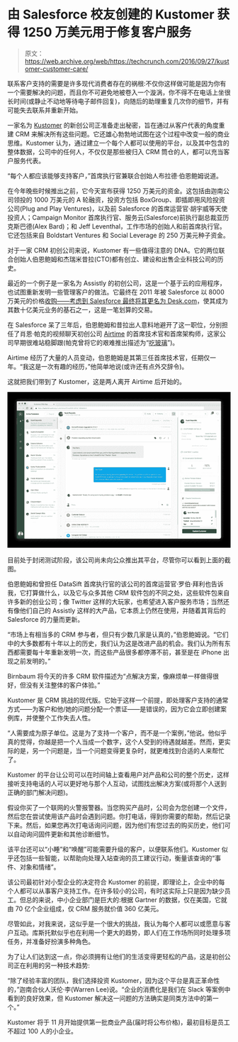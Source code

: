 # 由 Salesforce 校友创建的 Kustomer 获得 1250 万美元用于修复客户服务 

> 原文：<https://web.archive.org/web/https://techcrunch.com/2016/09/27/kustomer-customer-care/>

联系客户支持的需要是许多现代消费者存在的祸根:不仅你这样做可能是因为你有一个需要解决的问题，而且你不可避免地被卷入一个漩涡，你不得不在电话上坐很长时间(或静止不动地等待电子邮件回复)，向随后的助理重复几次你的细节，并有可能失去联系并重新开始。

一家名为 [Kustomer](https://web.archive.org/web/20221225014817/http://kustomer.com/) 的新创公司正准备走出秘密，旨在通过从客户代表的角度重建 CRM 来解决所有这些问题。它还雄心勃勃地试图在这个过程中改变一般的商业思维。Kustomer 认为，通过建立一个每个人都可以使用的平台，以及其中包含的整体数据，公司中的任何人，不仅仅是那些被归入 CRM 筒仓的人，都可以充当客户服务代表。

“每个人都应该能够支持客户，”首席执行官兼联合创始人布拉德·伯恩鲍姆说道。

在今年晚些时候推出之前，它今天宣布获得 1250 万美元的资金。这包括由迦南公司领投的 1000 万美元的 A 轮融资，投资方包括 BoxGroup、即插即用风险投资公司(Plug and Play Ventures)，以及前 Salesforce 的首席运营官·胡宇威等天使投资人；Campaign Monitor 首席执行官、服务云(Salesforce)前执行副总裁亚历克斯巴德(Alex Bard)；和 Jeff Leventhal，工作市场的创始人和前首席执行官。它还包括来自 Boldstart Ventures 和 Social Leverage 的 250 万美元种子资金。

对于一家 CRM 初创公司来说，Kustomer 有一些值得注意的 DNA。它的两位联合创始人伯恩鲍姆和杰瑞米昔拉(CTO)都有创立、建设和出售企业科技公司的历史。

最近的一个例子是一家名为 Assistly 的初创公司，这是一个基于云的应用程序，也试图重新发明一些管理客户的做法。它最终在 2011 年被 Salesforce 以 8000 万美元的价格[收购——考虑到 Salesforce 最终](https://web.archive.org/web/20221225014817/https://techcrunch.com/2011/09/21/salesforce-buys-social-customer-service-saas-startup-assistly-for-50m-in-cash/)[将其更名为 Desk.com](https://web.archive.org/web/20221225014817/https://en.wikipedia.org/wiki/Desk.com)，使其成为其数十亿美元业务的基石之一，这是一笔划算的交易。

在 Salesforce 呆了三年后，伯恩鲍姆和昔拉出人意料地避开了这一职位，分别担任了肖恩·帕克的视频聊天初创公司 [Airtime](https://web.archive.org/web/20221225014817/https://www.airtime.com/) 的首席技术官和首席架构师，这家公司早期很难站稳脚跟(帕克曾将它的艰难推出描述为“[吃玻璃](https://web.archive.org/web/20221225014817/http://allthingsd.com/20121002/like-eating-glass-sean-parker-on-airtimes-bumpy-launch-exec-departures-and-more/)”)。

Airtime 经历了大量的人员变动，伯恩鲍姆是其第三任首席技术官，任期仅一年。“我这是一次有趣的经历，”他简单地说(或许还有点外交辞令)。

这就把我们带到了 Kustomer，这是两人离开 Airtime 后开始的。

![kustomer-timeline-screen-shot-new](img/6695c499e46c10721f7eb60bf1520334.png)

目前处于封闭测试阶段，该公司尚未向公众推出其平台，尽管你可以看到上面的截图。

伯恩鲍姆和曾担任 DataSift 首席执行官的该公司的首席运营官·罗伯·拜利也告诉我，它打算做什么，以及它与众多其他 CRM 软件包的不同之处，这些软件包来自许多新的创业公司；像 Twitter 这样的大玩家，也希望进入客户服务市场；当然还有像他们自己的 Assistly 这样的大产品，它本质上仍然在使用，并随着其背后的 Salesforce 的力量而更新。

“市场上有相当多的 CRM 参与者，但只有少数几家是认真的，”伯恩鲍姆说。“它们中的大多数都有十年以上的历史，我们认为这是改进产品的机会。我们认为所有东西都需要每十年重新发明一次，而这些产品很多都停滞不前，甚至是在 iPhone 出现之前发明的。”

Birnbaum 将今天的许多 CRM 软件描述为“点解决方案，像麻烦单一样做得很好，但没有关注整体的客户体验。”

Kustomer 是 CRM 挑战的现代版。它始于这样一个前提，即处理客户支持的通常方式——为客户和他/她的问题分配一个票证——是错误的，因为它会立即创建案例库，并使整个工作失去人性。

“人需要成为原子单位。这是为了支持一个客户，而不是一个案例，”他说。他似乎真的觉得，你越是把一个人当成一个数字，这个人受到的待遇就越差。然而，更实际的是，另一个问题是，当一个问题变得更复杂时，就更难找到合适的人来帮忙了。

Kustomer 的平台让公司可以在时间轴上查看用户对产品和公司的整个历史，这样接听支持电话的人可以更好地与那个人互动，试图找出解决方案(或将那个人送到正确的部门解决问题)。

假设你买了一个联网的火警报警器。当您购买产品时，公司会为您创建一个文件，然后您在尝试使用该产品时会遇到问题。你打电话，得到你需要的帮助，然后记录下来。然后，如果您再次打电话询问问题，因为他们有您过去的购买历史，他们可以自动询问固件更新和其他诊断细节。

该平台还可以“小睡”和“唤醒”可能需要升级的客户，以便联系他们。Kustomer 似乎还包括一些智能，以帮助向处理入站查询的员工建议行动，衡量该查询的“事件、对象和情绪”。

该公司最初针对小型企业的决定符合 Kustomer 的前提，即理论上，企业中的每个人都可以从事客户支持工作。在许多较小的公司，有时这实际上只是因为缺少员工。但总的来说，中小企业部门是巨大的:根据 Gartner 的数据，仅在美国，它就由 70 亿个企业组成，仅 CRM 服务就价值 360 亿美元。

尽管如此，对我来说，这似乎是一个很大的挑战，我认为每个人都可以或愿意与客户互动。库斯托默似乎也在利用一个更大的趋势，即人们在工作场所同时处理多项任务，并准备好扮演多种角色。

为了让人们达到这一点，你必须拥有让他们的生活变得更轻松的产品，这是初创公司正在利用的另一种技术趋势:

“除了经验丰富的团队，我们选择投资 Kustomer，因为这个平台是真正革命性的，”迦南合伙人沃伦·李(Warren Lee)说。“企业的消费化是我们在 Slack 等案例中看到的良好效果，但 Kustomer 解决这一问题的方法确实是同类方法中的第一个。”

Kustomer 将于 11 月开始提供第一批商业产品(届时将公布价格)，最初目标是员工不超过 100 人的小企业。